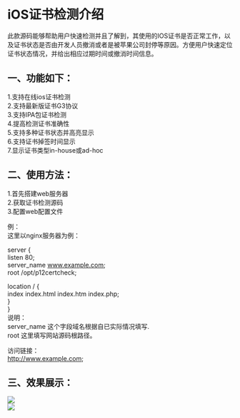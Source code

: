 # iOS证书检测介绍
此款源码能够帮助用户快速检测并且了解到，其使用的IOS证书是否正常工作，以及证书状态是否由开发人员撤消或者是被苹果公司封停等原因。方便用户快速定位证书状态情况，并给出相应过期时间或撤消时间信息。  


##  一、功能如下：  
1.支持在线ios证书检测  
2.支持最新版证书G3协议  
3.支持IPA包证书检测  
4.提高检测证书准确性  
5.支持多种证书状态并高亮显示  
6.支持证书掉签时间显示  
7.显示证书类型in-house或ad-hoc


## 二、使用方法：
1.首先搭建web服务器  
2.获取证书检测源码  
3.配置web配置文件  

例：  
这里以nginx服务器为例：  

server {  
  listen 80;  
  server_name www.example.com;  
  root /opt/p12certcheck;  

  location / {  
	index  index.html index.htm index.php;  
    }  
}   
说明：  
server_name 这个字段域名根据自已实际情况填写.  
root 这里填写网站源码根路径。  

访问链接：  
http://www.example.com;  

## 三、效果展示：  
![](https://github.com/Forever18/p12certcheck/blob/main/static/pack/checkcert/images/p12.png)  
![](https://github.com/Forever18/p12certcheck/blob/main/static/pack/checkcert/images/ipa.png)  

